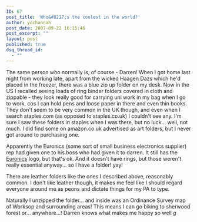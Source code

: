 ```yaml
---
ID: 67
post_title: 'Who&#8217;s the coolest in the world?'
author: yochannah
post_date: 2007-09-22 16:15:46
post_excerpt: ""
layout: post
published: true
dsq_thread_id:
  - ""
---
```

The same person who normally is, of course - Darren! When I got home last night from working late, apart from the wicked Haagen Dazs which he'd placed in the freezer, there was a blue zip up folder on my desk. Now in the US I recalled seeing loads of ring binder folders covered in cloth and zippable - they look really good for carrying uni work in my bag when I go to work, cos I can hold pens and loose paper in there and even thin books. They don't seem to be very common in the UK though, and even when I search staples.com (as opposed to staples.co.uk) I couldn't see any. I'm sure I saw these folders in staples when I was there, but no luck... well, not much. I did find some on amazon.co.uk advertised as art folders, but I never got around to purchasing one. 

Apparently the Euronics (some sort of small business electronics supplier) rep had given one to his boss who had given it to darren. It still has the <a href="http://www.euronics.co.uk/">Euronics</a> logo, but that's ok. And it doesn't have rings, but those weren't really essential anyway... so I have a folder! yay!

There are leather folders like the ones I described above, reasonably common. I don't like leather though, it makes me feel like I should regard everyone around me as peons and dictate things for my PA to type. 

Naturally I unzipped the folder... and inside was an Ordinance Survey map of Worksop and surrounding areas! This means I can go biking to sherwood forest or... anywhere...! Darren knows what makes me happy so well *g*